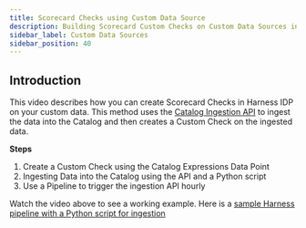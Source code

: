 ```yaml
---
title: Scorecard Checks using Custom Data Source
description: Building Scorecard Custom Checks on Custom Data Sources in Harness IDP
sidebar_label: Custom Data Sources
sidebar_position: 40
---
```


<DocVideo src="https://www.youtube.com/embed/MB-IWGoYjOo?si=y87PPJlPdVYeqd99" />

## Introduction

This video describes how you can create Scorecard Checks in Harness IDP on your custom data. This method uses the [Catalog Ingestion API](/docs/internal-developer-portal/catalog/catalog-ingestion/catalog-ingestion-api) to ingest the data into the Catalog and then creates a Custom Check on the ingested data.

**Steps**

1. Create a Custom Check using the Catalog Expressions Data Point
2. Ingesting Data into the Catalog using the API and a Python script
3. Use a Pipeline to trigger the ingestion API hourly

Watch the video above to see a working example. Here is a [sample Harness pipeline with a Python script for ingestion](https://github.com/harness-community/idp-samples/blob/main/idp-pipelines/Catalog_Ingestion_Pipeline.yaml)